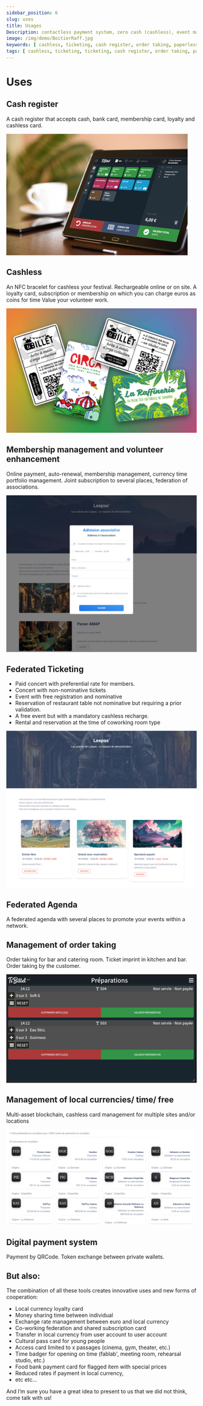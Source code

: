 ```yaml
---
sidebar_position: 6
slug: uses
title: Usages
Description: contactless payment system, zero cash (cashless), event management, restaurant room management, association engagement and online ticket purchase ... but not only!
image: /img/demo/BoitierRaff.jpg
keywords: [ cashless, ticketing, cash register, order taking, paperless payment, local currencies, time currencies, free software, open source, cooperative ]
tags: [ cashless, ticketing, ticketing, cash register, order taking, paperless payment, local currencies, time currencies, free software, open source, cooperative ]
---
```

# Uses 

## Cash register

A cash register that accepts cash, bank card, membership card, loyalty and cashless card.

![caisse1](/img/demo/maq2-420.jpg)

## Cashless

An NFC bracelet for cashless your festival. Rechargeable online or on site. A loyalty card,
subscription or membership on which you can charge euros as coins for time
Value your volunteer work.

![caisse1](/img/demo/cartes.jpg)

## Membership management and volunteer enhancement

Online payment, auto-renewal, membership management, currency time portfolio management.
Joint subscription to several places, federation of associations.

![adhesion](/img/demo/BilletDemo4_adhesion.jpg)

## Federated Ticketing

- Paid concert with preferential rate for members.
- Concert with non-nominative tickets
- Event with free registration and nominative
- Reservation of restaurant table not nominative but requiring a prior validation.
- A free event but with a mandatory cashless recharge.
- Rental and reservation at the time of coworking room type

![post](/img/demo/BilletDemo1.jpg)

## Federated Agenda

A federated agenda with several places to promote your events within a network.

## Management of order taking

Order taking for bar and catering room. Ticket imprint in kitchen and bar. Order taking
by the customer.

![commande](/img/demo/CashlessDemo6.jpg)

## Management of local currencies/ time/ free

Multi-asset blockchain, cashless card management for multiple sites and/or locations

![fedow](/img/demo/fedow_beta.jpg)

## Digital payment system

Payment by QRCode. Token exchange between private wallets.


## But also:

The combination of all these tools creates innovative uses and new forms of cooperation:

- Local currency loyalty card
- Money sharing time between individual
- Exchange rate management between euro and local currency
- Co-working federation and shared subscription card
- Transfer in local currency from user account to user account
- Cultural pass card for young people
- Access card limited to x passages (cinema, gym, theater, etc.)
- Time badger for opening on time (fablab', meeting room, rehearsal studio, etc.)
- Food bank payment card for flagged item with special prices
- Reduced rates if payment in local currency,
- etc etc...

And I’m sure you have a great idea to present to us that we did not think, come talk with us!